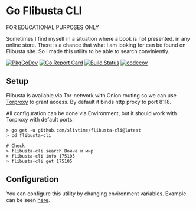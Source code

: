 # Go Flibusta CLI

FOR EDUCATIONAL PURPOSES ONLY

Sometimes I find myself in a situation where a book is not presented.
in any online store. There is a chance that what I am looking 
for can be found on Flibusta site. So I made this utility to 
be able to search conviniently.

[![PkgGoDev](https://pkg.go.dev/badge/github.com/slivtime/flibusta-cli)](https://pkg.go.dev/github.com/slivtime/flibusta-cli)
[![Go Report Card](https://goreportcard.com/badge/github.com/slivtime/flibusta-cli)](https://goreportcard.com/report/github.com/slivtime/flibusta-cli)
[![Build Status](https://app.travis-ci.com/SlivTime/flibusta-cli.svg?branch=main)](https://app.travis-ci.com/SlivTime/flibusta-cli)
[![codecov](https://codecov.io/gh/SlivTime/flibusta-cli/branch/main/graph/badge.svg?token=OPQGUACUJ5)](https://codecov.io/gh/SlivTime/flibusta-cli)


## Setup
Flibusta is available via Tor-network with Onion routing so we can use [Torproxy](https://github.com/dperson/torproxy)
to grant access. By default it binds http proxy to port 8118. 

All configuration can be done via Environment, but it should work with Torproxy with default ports.

```
> go get -u github.com/slivtime/flibusta-cli@latest
> cd flibusta-cli

# Check
> flibusta-cli search Война и мир
> flibusta-cli info 175105
> flibusta-cli get 175105
```

## Configuration
You can configure this utility by changing environment variables. Example can be seen [here](https://github.com/SlivTime/flibusta-cli/blob/main/example.env). 